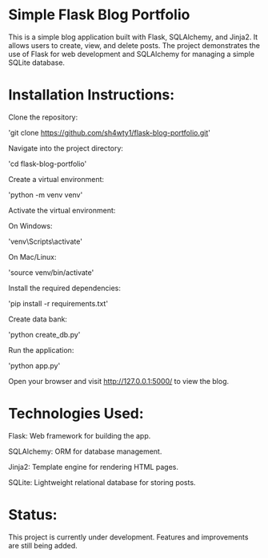# Simple Flask Blog Portfolio
This is a simple blog application built with Flask, SQLAlchemy, and Jinja2. It allows users to create, view, and delete posts. The project demonstrates the use of Flask for web development and SQLAlchemy for managing a simple SQLite database.

# Installation Instructions:
Clone the repository:

'git clone https://github.com/sh4wty1/flask-blog-portfolio.git'

Navigate into the project directory:

'cd flask-blog-portfolio'

Create a virtual environment:

'python -m venv venv'

Activate the virtual environment:

On Windows:

'venv\Scripts\activate'

On Mac/Linux:

'source venv/bin/activate'

Install the required dependencies:

'pip install -r requirements.txt'

Create data bank:

'python create_db.py'

Run the application:

'python app.py'

Open your browser and visit http://127.0.0.1:5000/ to view the blog.

# Technologies Used:
Flask: Web framework for building the app.

SQLAlchemy: ORM for database management.

Jinja2: Template engine for rendering HTML pages.

SQLite: Lightweight relational database for storing posts.

# Status:
This project is currently under development. Features and improvements are still being added.
